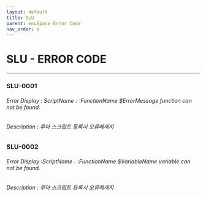 ```yaml
---
layout: default
title: SLU
parent: enuSpace Error Code
nav_order: e
---
```

# SLU - ERROR CODE

---

### SLU-0001

###### Error Display : $ScriptName::$FunctionName $ErrorMessage function can not be found.

###### Description : 루아 스크립트 등록시 오류메세지

### SLU-0002

###### Error Display :$ScriptName::$FunctionName $VariableName variable can not be found.

###### Description : 루아 스크립트 등록시 오류메세지



